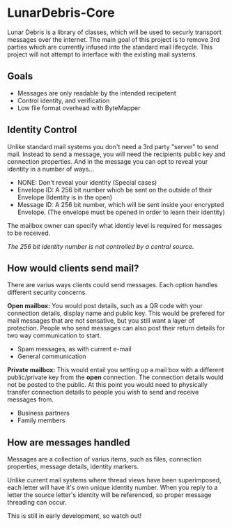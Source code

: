 LunarDebris-Core
================

Lunar Debris is a library of classes, which will be used to securly transport messages over the internet.  The main goal of this project is to remove 3rd parties which are currently infused into the standard mail lifecycle.  This project will not attempt to interface with the existing mail systems. 

Goals
------------

- Messages are only readable by the intended recipetent
- Control identity, and verification
- Low file format overhead with ByteMapper

Identity Control
------------

Unlike standard mail systems you don't need a 3rd party "server" to send mail.  Instead to send a message, you will need the recipients public key and connection properties.  And in the message you can opt to reveal your identity in a number of ways...

- NONE: Don't reveal your identity (Special cases)
- Envelope ID: A 256 bit number which be sent on the outside of their Envelope (Identity is in the open)
- Message ID: A 256 bit number, which will be sent inside your encrypted Envelope.  (The envelope must be opened in order to learn their identity)

The mailbox owner can specify what identiy level is required for messages to be received.

*The 256 bit identity number is not controlled by a central source.*

How would clients send mail?
------------

There are varius ways clients could send messages.  Each option handles different security concerns.

**Open mailbox:**
You would post details, such as a QR code with your connection details, display name and public key.  This would be prefered for mail messages that are not sensative, but you still want a layer of protection.  People who send messages can also post their return details for two way communication to start.

- Spam messages, as with current e-mail
- General communication

**Private mailbox:**
This would entail you setting up a mail box with a different public/private key from the **open** connection.  The connection details would not be posted to the public.  At this point you would need to physically transfer connection details to people you wish to send and receive messages from.

- Business partners
- Family members

How are messages handled
------------

Messages are a collection of varius items, such as files, connection properties, message details, identity markers.

Unlike current mail systems where thread views have been superimposed, each letter will have it's own unique identity number.  When you reply to a letter the source letter's identity will be referenced, so proper message threading can occur.

This is still in early development, so watch out!
